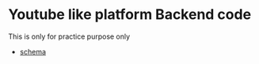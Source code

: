 # Youtube like platform Backend code

This is only for practice purpose only


- [schema](https://app.eraser.io/workspace/YtPqZ1VogxGy1jzIDkzj?origin=qr)